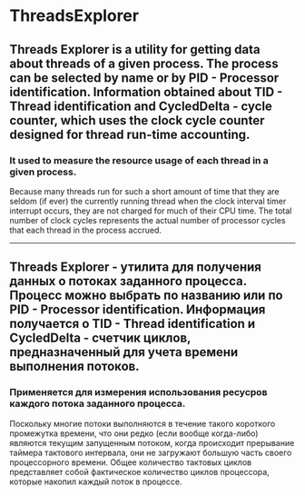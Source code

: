 # ThreadsExplorer
## Threads Explorer is a utility for getting data about threads of a given process. The process can be selected by name or by PID - Processor identification. Information obtained about TID - Thread identification and CycledDelta - cycle counter, which uses the clock cycle counter designed for thread run-time accounting. 

### It used to measure the resource usage of each thread in a given process.

Because many threads run for such a short amount of time that they are seldom (if ever) the currently running thread when the clock interval timer interrupt occurs, they are not charged for much of their CPU time. The total number of clock cycles represents the actual number of processor cycles that each thread in the process accrued. 

***

## Threads Explorer - утилита для получения данных о потоках заданного процесса. Процесс можно выбрать по названию или по PID - Processor identification. Информация получается о TID - Thread identification и CycledDelta - счетчик циклов, предназначенный для учета времени выполнения потоков. 

### Применяется для измерения использования ресусров каждого потока заданного процесса.

Поскольку многие потоки выполняются в течение такого короткого промежутка времени, что они редко (если вообще когда-либо) являются текущим запущенным потоком, когда происходит прерывание таймера тактового интервала, они не загружают большую часть своего процессорного времени. Общее количество тактовых циклов представляет собой фактическое количество циклов процессора, которые накопил каждый поток в процессе.
